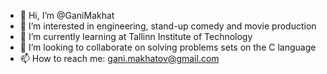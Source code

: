 - 👋 Hi, I’m @GaniMakhat
- 👀 I’m interested in engineering, stand-up comedy and movie production
- 🌱 I’m currently learning at Tallinn Institute of Technology
- 💞️ I’m looking to collaborate on solving problems sets on the C language
- 📫 How to reach me: gani.makhatov@gmail.com

<!---
GaniMakhat/GaniMakhat is a ✨ special ✨ repository because its `README.md` (this file) appears on your GitHub profile.
You can click the Preview link to take a look at your changes.
--->
